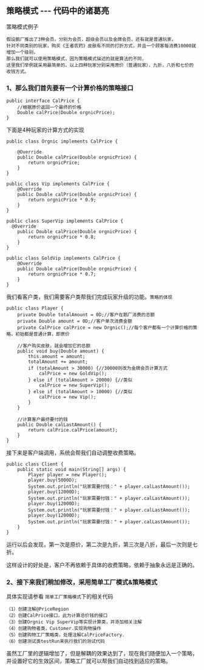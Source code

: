 ## 策略模式 --- 代码中的诸葛亮

策略模式例子

    假设鹅厂推出了3种会员，分别为会员，超级会员以及金牌会员，还有就是普通玩家，
    针对不同类别的玩家，购买《王者农药》皮肤有不同的打折方式，并且一个顾客每消费10000就增加一个级别， 
    那么我们就可以使用策略模式，因为策略模式描述的就是算法的不同，
    这里我们举例就采用最简单的，以上四种玩家分别采用原价（普通玩家），九折，八折和七价的收钱方式。

### 1、那么我们首先要有一个计算价格的策略接口

    public interface CalPrice {
        //根据原价返回一个最终的价格
        Double calPrice(Double orgnicPrice);
    }

下面是4种玩家的计算方式的实现

    public class Orgnic implements CalPrice {

        @Override
        public Double calPrice(Double orgnicPrice) {
            return orgnicPrice;
        }
    }

    public class Vip implements CalPrice {
        @Override
        public Double calPrice(Double orgnicPrice) {
            return orgnicPrice * 0.9;
        }
    }
    
    public class SuperVip implements CalPrice {
      @Override
        public Double calPrice(Double orgnicPrice) {
            return orgnicPrice * 0.8;
        }
    }
    
    public class GoldVip implements CalPrice {
        @Override
        public Double calPrice(Double orgnicPrice) {
            return orgnicPrice * 0.7;
        }
    }
    
我们看客户类，我们需要客户类帮我们完成玩家升级的功能。`策略的体现`

    public class Player {
        private Double totalAmount = 0D;//客户在鹅厂消费的总额
        private Double amount = 0D;//客户单次消费金额
        private CalPrice calPrice = new Orgnic();//每个客户都有一个计算价格的策略，初始都是普通计算，即原价

        //客户购买皮肤，就会增加它的总额
        public void buy(Double amount) {
            this.amount = amount;
            totalAmount += amount;
            if (totalAmount > 30000) {//30000则改为金牌会员计算方式
                calPrice = new GoldVip();
            } else if (totalAmount > 20000) {//类似
                calPrice = new SuperVip();
            } else if (totalAmount > 10000) {//类似
                calPrice = new Vip();
            }
        }

        //计算客户最终要付的钱
        public Double calLastAmount() {
            return calPrice.calPrice(amount);
        }
    }

接下来是客户端调用，系统会帮我们自动调整收费策略。


    public class Client {
        public static void main(String[] args) {
            Player player = new Player();
            player.buy(5000D);
            System.out.println("玩家需要付钱：" + player.calLastAmount());
            player.buy(12000D);
            System.out.println("玩家需要付钱：" + player.calLastAmount());
            player.buy(12000D);
            System.out.println("玩家需要付钱：" + player.calLastAmount());
            player.buy(12000D);
            System.out.println("玩家需要付钱：" + player.calLastAmount());
        }
    }
运行以后会发现，第一次是原价，第二次是九折，第三次是八折，最后一次则是七折。

这样设计的好处是，客户不再依赖于具体的收费策略，依赖于抽象永远是正确的。

### 2、接下来我们稍加修改，采用简单工厂模式&策略模式

具体实现请参看 ``简单工厂策略模式``下的相关代码

    （1）创建注解@PriceRegion
    （2）创建CalPrice接口，此为计算总价钱的接口
    （3）创建Orgnic Vip SuperVip等实现计算类，并添加相关注解
    （4）创建购物者类，Customer.实现购物操作
    （5）创建购物工厂策略类，处理注解CalPriceFactory.
    （6）创建测试类testRun来执行我们的测试代码

虽然工厂里的逻辑增加了，但是解耦的效果达到了，现在我们随便加入一个策略，并设置好它的生效区间，策略工厂就可以帮我们自动找到适应的策略。

    
    